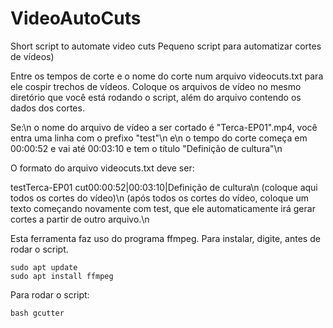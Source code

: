 # VideoAutoCuts
Short script to automate video cuts
Pequeno script para automatizar cortes de vídeos)

Entre os tempos de corte e o nome do corte num arquivo videocuts.txt para ele cospir trechos de vídeos.
Coloque os arquivos de vídeo no mesmo diretório que você está rodando o script, além do arquivo contendo os dados dos cortes.

Se:\n
o nome do arquivo de vídeo a ser cortado é "Terca-EP01".mp4, você entra uma linha com o prefixo "test"\n
e\n
o tempo do corte começa em 00:00:52 e vai até 00:03:10 e tem o título "Definição de cultura"\n

O formato do arquivo videocuts.txt deve ser:

testTerca-EP01
cut00:00:52|00:03:10|Definição de cultura\n
(coloque aqui todos os cortes do vídeo)\n
(após todos os cortes do vídeo, coloque um texto começando novamente com test, que ele automaticamente irá gerar cortes a partir de outro arquivo.\n

Esta ferramenta faz uso do programa ffmpeg. Para instalar, digite, antes de rodar o script.

````
sudo apt update
sudo apt install ffmpeg
````

Para rodar o script:

````
bash gcutter
````
